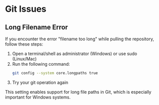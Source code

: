 # Git Issues

## Long Filename Error

If you encounter the error "filename too long" while pulling the repository, follow these steps:

1. Open a terminal/shell as administrator (Windows) or use sudo (Linux/Mac)
2. Run the following command:
   ```bash
   git config --system core.longpaths true
   ```
3. Try your git operation again

This setting enables support for long file paths in Git, which is especially important for Windows systems. 